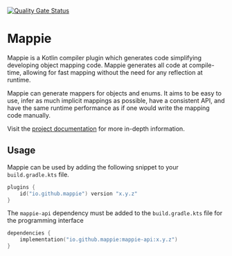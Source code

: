[![Quality Gate Status](https://sonarcloud.io/api/project_badges/measure?project=Mr-Mappie_mappie&metric=alert_status)](https://sonarcloud.io/summary/new_code?id=Mr-Mappie_mappie)

# Mappie
Mappie is a Kotlin compiler plugin which generates code simplifying developing object mapping code. Mappie generates all
code at compile-time, allowing for fast mapping without the need for any reflection at runtime.

Mappie can generate mappers for objects and enums. It aims to be easy to use, infer as much implicit mappings as possible,
have a consistent API, and have the same runtime performance as if one would write the mapping code manually.

Visit the [project documentation](https://mappie.tech) for more in-depth information.

## Usage
Mappie can be used by adding the following snippet to your `build.gradle.kts` file.
```kotlin
plugins {
    id("io.github.mappie") version "x.y.z"
}
```
The `mappie-api` dependency must be added to the `build.gradle.kts` file for the programming interface
```kotlin
dependencies {
    implementation("io.github.mappie:mappie-api:x.y.z")
}
```